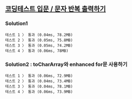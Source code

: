 ## [코딩테스트 입문 / 문자 반복 출력하기](https://school.programmers.co.kr/learn/courses/30/lessons/120825)

### Solution1

```text
테스트 1 〉	통과 (0.04ms, 78.2MB)
테스트 2 〉	통과 (0.05ms, 75.8MB)
테스트 3 〉	통과 (0.05ms, 74.2MB)
테스트 4 〉	통과 (0.06ms, 78MB)
```

### Solution2 : toCharArray와 enhanced for문 사용하기

```text
테스트 1 〉	통과 (0.06ms, 72.9MB)
테스트 2 〉	통과 (0.04ms, 73.4MB)
테스트 3 〉	통과 (0.04ms, 78.1MB)
테스트 4 〉	통과 (0.06ms, 73.9MB)
```
